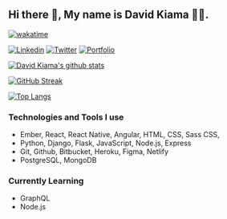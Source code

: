 ## Hi there 👋, My name is David Kiama 🧑‍💻.


[![wakatime](https://wakatime.com/badge/user/d48184f9-a9ca-434a-8e5e-4dbf011a1a6f.svg)](https://wakatime.com/@d48184f9-a9ca-434a-8e5e-4dbf011a1a6f)


[![Linkedin](https://img.shields.io/badge/LinkedIn-blue.svg?style=for-the-badge&logo=linkedin)](https://www.linkedin.com/in/david-kiama/)
[![Twitter](https://img.shields.io/badge/Twitter-skyblue.svg?style=for-the-badge&logo=twitter)](https://twitter.com/certifiedkiama)
[![Portfolio](https://img.shields.io/badge/Portfolio-%23000000.svg?style=for-the-badge&logo=firefox&logoColor=#FF7139)](https://davidkiama.netlify.app/)

[![David Kiama's github stats](https://github-readme-stats.vercel.app/api?username=davidkiama&count_private=true&show_icons=true&theme=nightowl)](https://github.com/davidkiama/) 



[![GitHub Streak](http://github-readme-streak-stats.herokuapp.com?user=davidkiama&theme=dark&date_format=M%20j%5B%2C%20Y%5D)](https://git.io/streak-stats)



[![Top Langs](https://github-readme-stats.vercel.app/api/top-langs/?username=davidkiama&layout=compact&count_private=true)](https://github.com/davidkiama/)

 

### Technologies and Tools I use

- Ember, React, React Native, Angular, HTML, CSS, Sass CSS,
- Python, Django, Flask, JavaScript, Node.js, Express
- Git, Github, Bitbucket, Heroku, Figma, Netlify
- PostgreSQL, MongoDB

### Currently Learning

- GraphQL
- Node.js
